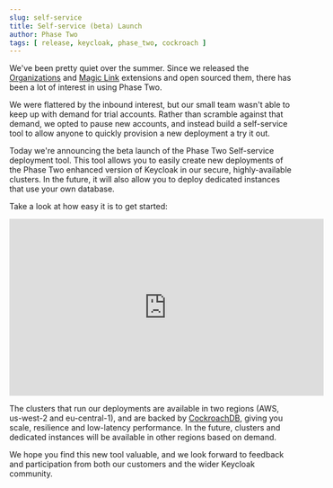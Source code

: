 ```yaml
---
slug: self-service
title: Self-service (beta) Launch
author: Phase Two
tags: [ release, keycloak, phase_two, cockroach ]
---
```


We've been pretty quiet over the summer. Since we released the [Organizations](https://github.com/p2-inc/keycloak-orgs) and [Magic Link](https://github.com/p2-inc/keycloak-magic-link) extensions and open sourced them, there has been a lot of interest in using Phase Two.

We were flattered by the inbound interest, but our small team wasn't able to keep up with demand for trial accounts. Rather than scramble against that demand, we opted to pause new accounts, and instead build a self-service tool to allow anyone to quickly provision a new deployment a try it out.

Today we're announcing the beta launch of the Phase Two Self-service deployment tool. This tool allows you to easily create new deployments of the Phase Two enhanced version of Keycloak in our secure, highly-available clusters. In the future, it will also allow you to deploy dedicated instances that use your own database.

Take a look at how easy it is to get started:

<iframe width="560" height="315" src="https://www.youtube.com/embed/zzJPmwrEHmU" title="YouTube video player" frameborder="0" allow="accelerometer; autoplay; clipboard-write; encrypted-media; gyroscope; picture-in-picture" allowfullscreen></iframe>

The clusters that run our deployments are available in two regions (AWS, us-west-2 and eu-central-1), and are backed by [CockroachDB](https://www.cockroachlabs.com/), giving you scale, resilience and low-latency performance. In the future, clusters and dedicated instances will be available in other regions based on demand.

We hope you find this new tool valuable, and we look forward to feedback and participation from both our customers and the wider Keycloak community. 
